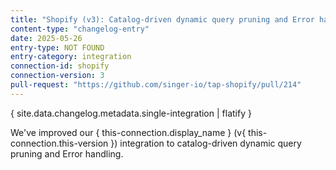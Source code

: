 ```yaml
---
title: "Shopify (v3): Catalog-driven dynamic query pruning and Error handling"
content-type: "changelog-entry"
date: 2025-05-26
entry-type: NOT FOUND
entry-category: integration
connection-id: shopify
connection-version: 3
pull-request: "https://github.com/singer-io/tap-shopify/pull/214"
---
```

{ site.data.changelog.metadata.single-integration | flatify }

We've improved our { this-connection.display_name } (v{ this-connection.this-version }) integration to catalog-driven dynamic query pruning and Error handling.